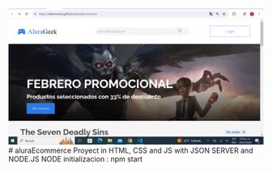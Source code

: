 <img src= "assets/img/aluraEcommerce.png" alt="view aluraecommerce">
# aluraEcommerce
Proyect in HTML, CSS and JS with JSON SERVER and NODE.JS
 NODE initializacion : npm start
